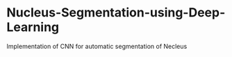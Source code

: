 # Nucleus-Segmentation-using-Deep-Learning
Implementation of CNN for automatic segmentation of Necleus 
